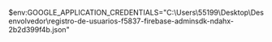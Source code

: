 $env:GOOGLE_APPLICATION_CREDENTIALS="C:\Users\55199\Desktop\Desenvolvedor\registro-de-usuarios-f5837-firebase-adminsdk-ndahx-2b2d399f4b.json"  